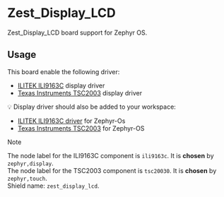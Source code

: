 # Zest_Display_LCD

Zest_Display_LCD board support for Zephyr OS.

## Usage

This board enable the following driver:

- [ILITEK ILI9163C](https://www.buydisplay.com/download/ic/ILI9163.pdf) display driver
- [Texas Instruments TSC2003](https://www.ti.com/lit/ds/symlink/tsc2003.pdf) display driver

:bulb: Display driver should also be added to your workspace:

- [ILITEK ILI9163C driver](https://github.com/catie-aq/zephyr_ilitek-ili9163c) for Zephyr-Os
- [Texas Instruments TSC2003](https://github.com/catie-aq/zephyr_ti-tsc2003) for Zephyr-OS

> [!NOTE]
> The node label for the ILI9163C component is `ili9163c`. It is **chosen** by `zephyr,display`. \
> The node label for the TSC2003 component is `tsc20030`. It is **chosen** by `zephyr,touch`. \
> Shield name: `zest_display_lcd`.
